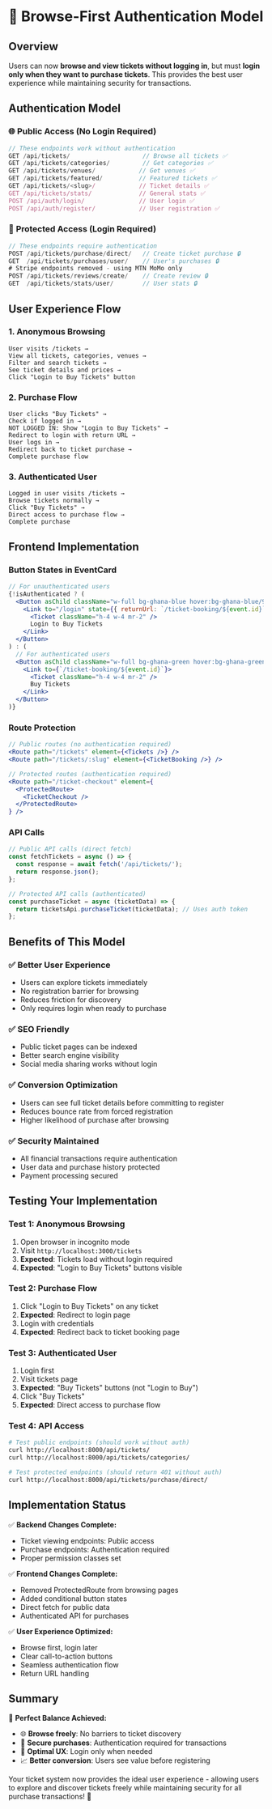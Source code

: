# 🎫 Browse-First Authentication Model

## Overview
Users can now **browse and view tickets without logging in**, but must **login only when they want to purchase tickets**. This provides the best user experience while maintaining security for transactions.

## Authentication Model

### 🌐 **Public Access (No Login Required)**
```javascript
// These endpoints work without authentication
GET /api/tickets/                    // Browse all tickets ✅
GET /api/tickets/categories/         // Get categories ✅
GET /api/tickets/venues/            // Get venues ✅
GET /api/tickets/featured/          // Featured tickets ✅
GET /api/tickets/<slug>/            // Ticket details ✅
GET /api/tickets/stats/             // General stats ✅
POST /api/auth/login/               // User login ✅
POST /api/auth/register/            // User registration ✅
```

### 🔐 **Protected Access (Login Required)**
```javascript
// These endpoints require authentication
POST /api/tickets/purchase/direct/   // Create ticket purchase 🔒
GET  /api/tickets/purchases/user/    // User's purchases 🔒
# Stripe endpoints removed - using MTN MoMo only
POST /api/tickets/reviews/create/    // Create review 🔒
GET  /api/tickets/stats/user/        // User stats 🔒
```

## User Experience Flow

### 1. **Anonymous Browsing**
```
User visits /tickets → 
View all tickets, categories, venues → 
Filter and search tickets → 
See ticket details and prices → 
Click "Login to Buy Tickets" button
```

### 2. **Purchase Flow**
```
User clicks "Buy Tickets" → 
Check if logged in → 
NOT LOGGED IN: Show "Login to Buy Tickets" → 
Redirect to login with return URL → 
User logs in → 
Redirect back to ticket purchase → 
Complete purchase flow
```

### 3. **Authenticated User**
```
Logged in user visits /tickets → 
Browse tickets normally → 
Click "Buy Tickets" → 
Direct access to purchase flow → 
Complete purchase
```

## Frontend Implementation

### **Button States in EventCard**

```jsx
// For unauthenticated users
{!isAuthenticated ? (
  <Button asChild className="w-full bg-ghana-blue hover:bg-ghana-blue/90">
    <Link to="/login" state={{ returnUrl: `/ticket-booking/${event.id}` }}>
      <Ticket className="h-4 w-4 mr-2" />
      Login to Buy Tickets
    </Link>
  </Button>
) : (
  // For authenticated users
  <Button asChild className="w-full bg-ghana-green hover:bg-ghana-green/90">
    <Link to={`/ticket-booking/${event.id}`}>
      <Ticket className="h-4 w-4 mr-2" />
      Buy Tickets
    </Link>
  </Button>
)}
```

### **Route Protection**

```jsx
// Public routes (no authentication required)
<Route path="/tickets" element={<Tickets />} />
<Route path="/tickets/:slug" element={<TicketBooking />} />

// Protected routes (authentication required)
<Route path="/ticket-checkout" element={
  <ProtectedRoute>
    <TicketCheckout />
  </ProtectedRoute>
} />
```

### **API Calls**

```jsx
// Public API calls (direct fetch)
const fetchTickets = async () => {
  const response = await fetch('/api/tickets/');
  return response.json();
};

// Protected API calls (authenticated)
const purchaseTicket = async (ticketData) => {
  return ticketsApi.purchaseTicket(ticketData); // Uses auth token
};
```

## Benefits of This Model

### ✅ **Better User Experience**
- Users can explore tickets immediately
- No registration barrier for browsing
- Reduces friction for discovery
- Only requires login when ready to purchase

### ✅ **SEO Friendly**
- Public ticket pages can be indexed
- Better search engine visibility
- Social media sharing works without login

### ✅ **Conversion Optimization**
- Users can see full ticket details before committing to register
- Reduces bounce rate from forced registration
- Higher likelihood of purchase after browsing

### ✅ **Security Maintained**
- All financial transactions require authentication
- User data and purchase history protected
- Payment processing secured

## Testing Your Implementation

### **Test 1: Anonymous Browsing**
1. Open browser in incognito mode
2. Visit `http://localhost:3000/tickets`
3. **Expected**: Tickets load without login required
4. **Expected**: "Login to Buy Tickets" buttons visible

### **Test 2: Purchase Flow**
1. Click "Login to Buy Tickets" on any ticket
2. **Expected**: Redirect to login page
3. Login with credentials
4. **Expected**: Redirect back to ticket booking page

### **Test 3: Authenticated User**
1. Login first
2. Visit tickets page
3. **Expected**: "Buy Tickets" buttons (not "Login to Buy")
4. Click "Buy Tickets"
5. **Expected**: Direct access to purchase flow

### **Test 4: API Access**
```bash
# Test public endpoints (should work without auth)
curl http://localhost:8000/api/tickets/
curl http://localhost:8000/api/tickets/categories/

# Test protected endpoints (should return 401 without auth)
curl http://localhost:8000/api/tickets/purchase/direct/
```

## Implementation Status

✅ **Backend Changes Complete:**
- Ticket viewing endpoints: Public access
- Purchase endpoints: Authentication required
- Proper permission classes set

✅ **Frontend Changes Complete:**
- Removed ProtectedRoute from browsing pages
- Added conditional button states
- Direct fetch for public data
- Authenticated API for purchases

✅ **User Experience Optimized:**
- Browse first, login later
- Clear call-to-action buttons
- Seamless authentication flow
- Return URL handling

## Summary

🎫 **Perfect Balance Achieved:**
- 🌐 **Browse freely**: No barriers to ticket discovery
- 🔐 **Secure purchases**: Authentication required for transactions
- 🚀 **Optimal UX**: Login only when needed
- 📈 **Better conversion**: Users see value before registering

Your ticket system now provides the ideal user experience - allowing users to explore and discover tickets freely while maintaining security for all purchase transactions! 🎉